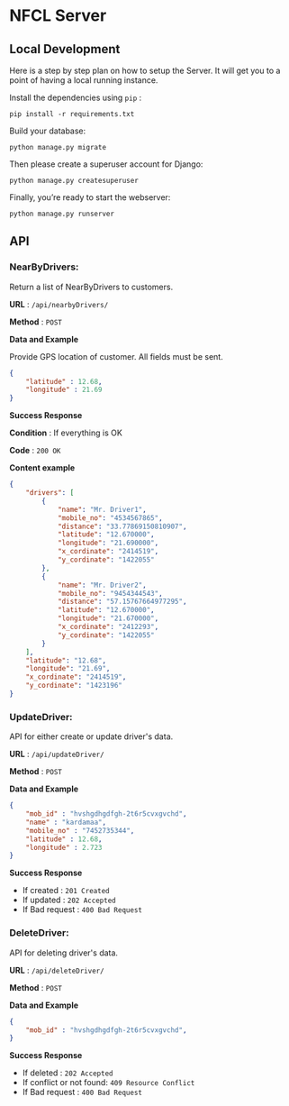 # NFCL Server

## Local Development
Here is a step by step plan on how to setup the Server. It will get you to a point of having a local running instance.

Install the dependencies using  `pip` :
```
pip install -r requirements.txt
```
Build your database:
```
python manage.py migrate
```
Then please create a superuser account for Django:
```
python manage.py createsuperuser
```

Finally, you’re ready to start the webserver:
```
python manage.py runserver
```

## API

### NearByDrivers:
Return a list of NearByDrivers to customers.


**URL** : `/api/nearbyDrivers/`

**Method** : `POST`


**Data and Example**

Provide GPS location of customer. All fields must be sent.

```json
{
    "latitude" : 12.68,
    "longitude" : 21.69
}
```

**Success Response**

**Condition** : If everything is OK 

**Code** : `200 OK`

**Content example**

```json
{
    "drivers": [
        {	
            "name": "Mr. Driver1",
            "mobile_no": "4534567865",
            "distance": "33.77869150810907",
            "latitude": "12.670000",
            "longitude": "21.690000",
            "x_cordinate": "2414519",
            "y_cordinate": "1422055"
        },
        {	
            "name": "Mr. Driver2",
            "mobile_no": "9454344543",
            "distance": "57.15767664977295",
            "latitude": "12.670000",
            "longitude": "21.670000",
            "x_cordinate": "2412293",
            "y_cordinate": "1422055"
        }
    ],
    "latitude": "12.68",
    "longitude": "21.69",
    "x_cordinate": "2414519",
    "y_cordinate": "1423196"
}
```

### UpdateDriver:
API for either create or update driver's data.


**URL** : `/api/updateDriver/`

**Method** : `POST`


**Data and Example**

```json
{
	"mob_id" : "hvshgdhgdfgh-2t6r5cvxgvchd",
	"name" : "kardamaa",
	"mobile_no" : "7452735344",
	"latitude" : 12.68,
	"longitude" : 2.723
}
```

**Success Response**

- If created : `201 Created`
- If updated : `202 Accepted`
- If Bad request :  `400 Bad Request`


### DeleteDriver:
API for deleting driver's data.

**URL** : `/api/deleteDriver/`

**Method** : `POST`

**Data and Example**

```json
{
	"mob_id" : "hvshgdhgdfgh-2t6r5cvxgvchd",
}
```

**Success Response**

- If deleted : `202 Accepted`
- If conflict or not found: `409 Resource Conflict` 
- If Bad request :  `400 Bad Request`


